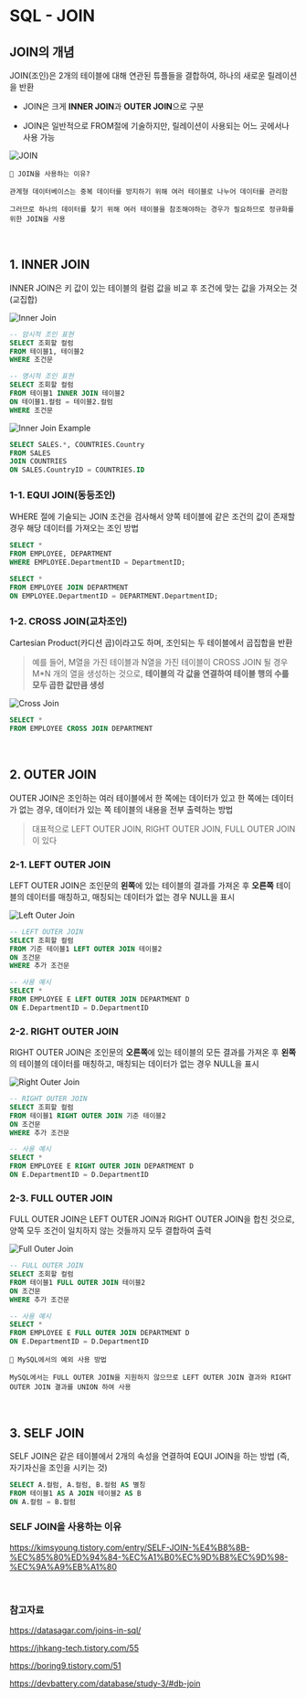 # SQL - JOIN

## JOIN의 개념

JOIN(조인)은 2개의 테이블에 대해 연관된 튜플들을 결합하여, 하나의 새로운 릴레이션을 반환

- JOIN은 크게 **INNER JOIN**과 **OUTER JOIN**으로 구분

- JOIN은 일반적으로 FROM절에 기술하지만, 릴레이션이 사용되는 어느 곳에서나 사용 가능

![JOIN](/Database/images/join.png)

    📌 JOIN을 사용하는 이유?

    관계형 데이터베이스는 중복 데이터를 방지하기 위해 여러 테이블로 나누어 데이터를 관리함

    그러므로 하나의 데이터를 찾기 위해 여러 테이블을 참조해야하는 경우가 필요하므로 정규화를 위한 JOIN을 사용

<br>

## 1. INNER JOIN

INNER JOIN은 키 값이 있는 테이블의 컬럼 값을 비교 후 조건에 맞는 값을 가져오는 것 (교집합)

![Inner Join](/Database/images/innerjoin.png)

```sql
-- 암시적 조인 표현
SELECT 조회할 컬럼
FROM 테이블1, 테이블2
WHERE 조건문

-- 명시적 조인 표현
SELECT 조회할 컬럼
FROM 테이블1 INNER JOIN 테이블2
ON 테이블1.컬럼 = 테이블2.컬럼
WHERE 조건문
```

![Inner Join Example](/Database/images/innerjoinexample.png)

```sql
SELECT SALES.*, COUNTRIES.Country
FROM SALES
JOIN COUNTRIES
ON SALES.CountryID = COUNTRIES.ID
```

### 1-1. EQUI JOIN(동등조인)

WHERE 절에 기술되는 JOIN 조건을 검사해서 양쪽 테이블에 같은 조건의 값이 존재할 경우 해당 데이터를 가져오는 조인 방법

```sql
SELECT *
FROM EMPLOYEE, DEPARTMENT
WHERE EMPLOYEE.DepartmentID = DepartmentID;

SELECT *
FROM EMPLOYEE JOIN DEPARTMENT
ON EMPLOYEE.DepartmentID = DEPARTMENT.DepartmentID;
```

### 1-2. CROSS JOIN(교차조인)

Cartesian Product(카디션 곱)이라고도 하며, 조인되는 두 테이블에서 곱집합을 반환

> 예를 들어, M열을 가진 테이블과 N열을 가진 테이블이 CROSS JOIN 될 경우 M\*N 개의 열을 생성하는 것으로, **테이블의 각 값을 연결하여 테이블 행의 수를 모두 곱한 값만큼 생성**

![Cross Join](/Database/images/crossjoin.png)

```sql
SELECT *
FROM EMPLOYEE CROSS JOIN DEPARTMENT
```

<br>

## 2. OUTER JOIN

OUTER JOIN은 조인하는 여러 테이블에서 한 쪽에는 데이터가 있고 한 쪽에는 데이터가 없는 경우, 데이터가 있는 쪽 테이블의 내용을 전부 출력하는 방법

> 대표적으로 LEFT OUTER JOIN, RIGHT OUTER JOIN, FULL OUTER JOIN이 있다

### 2-1. LEFT OUTER JOIN

LEFT OUTER JOIN은 조인문의 **왼쪽**에 있는 테이블의 결과를 가져온 후 **오른쪽** 테이블의 데이터를 매칭하고, 매칭되는 데이터가 없는 경우 NULL을 표시

![Left Outer Join](/Database/images/leftouterjoin.png)

```sql
-- LEFT OUTER JOIN
SELECT 조회할 컬럼
FROM 기준 테이블1 LEFT OUTER JOIN 테이블2
ON 조건문
WHERE 추가 조건문

-- 사용 예시
SELECT *
FROM EMPLOYEE E LEFT OUTER JOIN DEPARTMENT D
ON E.DepartmentID = D.DepartmentID
```

### 2-2. RIGHT OUTER JOIN

RIGHT OUTER JOIN은 조인문의 **오른쪽**에 있는 테이블의 모든 결과를 가져온 후 **왼쪽**의 테이블의 데이터를 매칭하고, 매칭되는 데이터가 없는 경우 NULL을 표시

![Right Outer Join](/Database/images/rightouterjoin.png)

```sql
-- RIGHT OUTER JOIN
SELECT 조회할 컬럼
FROM 테이블1 RIGHT OUTER JOIN 기준 테이블2
ON 조건문
WHERE 추가 조건문

-- 사용 예시
SELECT *
FROM EMPLOYEE E RIGHT OUTER JOIN DEPARTMENT D
ON E.DepartmentID = D.DepartmentID
```

### 2-3. FULL OUTER JOIN

FULL OUTER JOIN은 LEFT OUTER JOIN과 RIGHT OUTER JOIN을 합친 것으로, 양쪽 모두 조건이 일치하지 않는 것들까지 모두 결합하여 출력

![Full Outer Join](/Database/images/fullouterjoin.png)

```sql
-- FULL OUTER JOIN
SELECT 조회할 컬럼
FROM 테이블1 FULL OUTER JOIN 테이블2
ON 조건문
WHERE 추가 조건문

-- 사용 예시
SELECT *
FROM EMPLOYEE E FULL OUTER JOIN DEPARTMENT D
ON E.DepartmentID = D.DepartmentID
```

    📌 MySQL에서의 예외 사용 방법

    MySQL에서는 FULL OUTER JOIN을 지원하지 않으므로 LEFT OUTER JOIN 결과와 RIGHT OUTER JOIN 결과를 UNION 하여 사용

<br>

## 3. SELF JOIN

SELF JOIN은 같은 테이블에서 2개의 속성을 연결하여 EQUI JOIN을 하는 방법 (즉, 자기자신을 조인을 시키는 것)

```sql
SELECT A.컬럼, A.컬럼, B.컬럼 AS 별칭
FROM 테이블1 AS A JOIN 테이블2 AS B
ON A.컬럼 = B.컬럼
```

### SELF JOIN을 사용하는 이유

https://kimsyoung.tistory.com/entry/SELF-JOIN-%E4%B8%8B-%EC%85%80%ED%94%84-%EC%A1%B0%EC%9D%B8%EC%9D%98-%EC%9A%A9%EB%A1%80

<br>

### 참고자료

https://datasagar.com/joins-in-sql/

https://jhkang-tech.tistory.com/55

https://boring9.tistory.com/51

https://devbattery.com/database/study-3/#db-join
